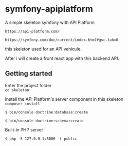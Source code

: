 # symfony-apiplatform
A simple skeleton symfony with API Platform

`https://api-platform.com/`

`https://symfony.com/doc/current/index.html#gsc.tab=0`

this skeleton used for an API vehicule. 

After i will create a front react app with this backend API.

## Getting started

Enter the project folder   
`cd skeleton`

Install the API Platform's server component in this skeleton  
`composer install`

`$ bin/console doctrine:database:create` 

`$ bin/console doctrine:schema:create`

Built-in PHP server

`$ php -S 127.0.0.1:8000 -t public`
